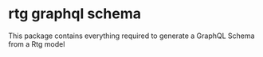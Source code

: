 # rtg graphql schema

This package contains everything required to generate a GraphQL Schema from a Rtg model
